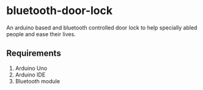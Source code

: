 # bluetooth-door-lock
An arduino based and bluetooth controlled door lock to help specially abled people and ease their lives.  

## Requirements  
1. Arduino Uno  
2. Arduino IDE  
3. Bluetooth module  
